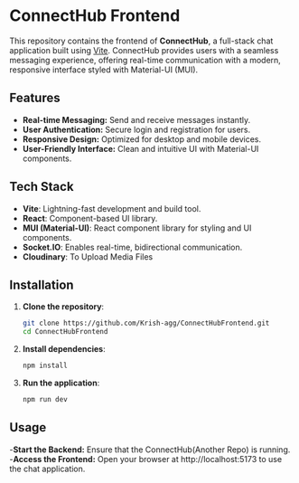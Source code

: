 # ConnectHub Frontend

This repository contains the frontend of **ConnectHub**, a full-stack chat application built using [Vite](https://vitejs.dev/). ConnectHub provides users with a seamless messaging experience, offering real-time communication with a modern, responsive interface styled with Material-UI (MUI).

## Features

- **Real-time Messaging:** Send and receive messages instantly.
- **User Authentication:** Secure login and registration for users.
- **Responsive Design:** Optimized for desktop and mobile devices.
- **User-Friendly Interface:** Clean and intuitive UI with Material-UI components.

## Tech Stack

- **Vite**: Lightning-fast development and build tool.
- **React**: Component-based UI library.
- **MUI (Material-UI)**: React component library for styling and UI components.
- **Socket.IO**: Enables real-time, bidirectional communication.
- **Cloudinary**: To Upload Media Files

## Installation

1. **Clone the repository**:
   ```bash
   git clone https://github.com/Krish-agg/ConnectHubFrontend.git
   cd ConnectHubFrontend
2. **Install dependencies**:
   ```bash
   npm install
3. **Run the application**:
   ```bash
   npm run dev
   
## Usage

-**Start the Backend:** Ensure that the ConnectHub(Another Repo) is running.<br />
-**Access the Frontend:** Open your browser at http://localhost:5173 to use the chat application.
